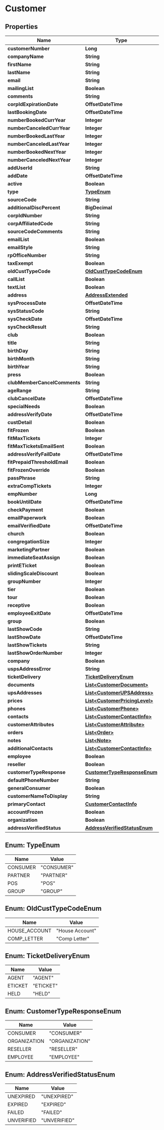 

# Customer


## Properties

| Name | Type | Description | Notes |
|------------ | ------------- | ------------- | -------------|
|**customerNumber** | **Long** |  |  [optional] |
|**companyName** | **String** |  |  [optional] |
|**firstName** | **String** |  |  [optional] |
|**lastName** | **String** |  |  [optional] |
|**email** | **String** |  |  [optional] |
|**mailingList** | **Boolean** |  |  [optional] |
|**comments** | **String** |  |  [optional] |
|**corpIdExpirationDate** | **OffsetDateTime** |  |  [optional] |
|**lastBookingDate** | **OffsetDateTime** |  |  [optional] |
|**numberBookedCurrYear** | **Integer** |  |  [optional] |
|**numberCanceledCurrYear** | **Integer** |  |  [optional] |
|**numberBookedLastYear** | **Integer** |  |  [optional] |
|**numberCanceledLastYear** | **Integer** |  |  [optional] |
|**numberBookedNextYear** | **Integer** |  |  [optional] |
|**numberCanceledNextYear** | **Integer** |  |  [optional] |
|**addUserId** | **String** |  |  [optional] |
|**addDate** | **OffsetDateTime** |  |  [optional] |
|**active** | **Boolean** |  |  [optional] |
|**type** | [**TypeEnum**](#TypeEnum) |  |  |
|**sourceCode** | **String** |  |  [optional] |
|**additionalDiscPercent** | **BigDecimal** |  |  [optional] |
|**corpIdNumber** | **String** |  |  [optional] |
|**corpAffiliatedCode** | **String** |  |  [optional] |
|**sourceCodeComments** | **String** |  |  [optional] |
|**emailList** | **Boolean** |  |  [optional] |
|**emailStyle** | **String** |  |  [optional] |
|**rpOfficeNumber** | **String** |  |  [optional] |
|**taxExempt** | **Boolean** |  |  [optional] |
|**oldCustTypeCode** | [**OldCustTypeCodeEnum**](#OldCustTypeCodeEnum) |  |  [optional] |
|**callList** | **Boolean** |  |  [optional] |
|**textList** | **Boolean** |  |  [optional] |
|**address** | [**AddressExtended**](AddressExtended.md) |  |  |
|**sysProcessDate** | **OffsetDateTime** |  |  [optional] |
|**sysStatusCode** | **String** |  |  [optional] |
|**sysCheckDate** | **OffsetDateTime** |  |  [optional] |
|**sysCheckResult** | **String** |  |  [optional] |
|**club** | **Boolean** |  |  [optional] |
|**title** | **String** |  |  [optional] |
|**birthDay** | **String** |  |  [optional] |
|**birthMonth** | **String** |  |  [optional] |
|**birthYear** | **String** |  |  [optional] |
|**press** | **Boolean** |  |  [optional] |
|**clubMemberCancelComments** | **String** |  |  [optional] |
|**ageRange** | **String** |  |  [optional] |
|**clubCancelDate** | **OffsetDateTime** |  |  [optional] |
|**specialNeeds** | **Boolean** |  |  [optional] |
|**addressVerifyDate** | **OffsetDateTime** |  |  [optional] |
|**custDetail** | **Boolean** |  |  [optional] |
|**fitFrozen** | **Boolean** |  |  [optional] |
|**fitMaxTickets** | **Integer** |  |  [optional] |
|**fitMaxTicketsEmailSent** | **Boolean** |  |  [optional] |
|**addressVerifyFailDate** | **OffsetDateTime** |  |  [optional] |
|**fitPrepaidThresholdEmail** | **Boolean** |  |  [optional] |
|**fitFrozenOverride** | **Boolean** |  |  [optional] |
|**passPhrase** | **String** |  |  [optional] |
|**extraCompTickets** | **Integer** |  |  [optional] |
|**empNumber** | **Long** |  |  [optional] |
|**bookUntilDate** | **OffsetDateTime** |  |  [optional] |
|**checkPayment** | **Boolean** |  |  [optional] |
|**emailPaperwork** | **Boolean** |  |  [optional] |
|**emailVerifiedDate** | **OffsetDateTime** |  |  [optional] |
|**church** | **Boolean** |  |  [optional] |
|**congregationSize** | **Integer** |  |  [optional] |
|**marketingPartner** | **Boolean** |  |  [optional] |
|**immediateSeatAssign** | **Boolean** |  |  [optional] |
|**printETicket** | **Boolean** |  |  [optional] |
|**slidingScaleDiscount** | **Boolean** |  |  [optional] |
|**groupNumber** | **Integer** |  |  [optional] |
|**tier** | **Boolean** |  |  [optional] |
|**tour** | **Boolean** |  |  [optional] |
|**receptive** | **Boolean** |  |  [optional] |
|**employeeExitDate** | **OffsetDateTime** |  |  [optional] |
|**group** | **Boolean** |  |  [optional] |
|**lastShowCode** | **String** |  |  [optional] |
|**lastShowDate** | **OffsetDateTime** |  |  [optional] |
|**lastShowTickets** | **String** |  |  [optional] |
|**lastShowOrderNumber** | **Integer** |  |  [optional] |
|**company** | **Boolean** |  |  [optional] |
|**uspsAddressError** | **String** |  |  [optional] |
|**ticketDelivery** | [**TicketDeliveryEnum**](#TicketDeliveryEnum) |  |  [optional] |
|**documents** | [**List&lt;CustomerDocument&gt;**](CustomerDocument.md) |  |  [optional] |
|**upsAddresses** | [**List&lt;CustomerUPSAddress&gt;**](CustomerUPSAddress.md) |  |  [optional] |
|**prices** | [**List&lt;CustomerPricingLevel&gt;**](CustomerPricingLevel.md) |  |  [optional] |
|**phones** | [**List&lt;CustomerPhone&gt;**](CustomerPhone.md) |  |  [optional] |
|**contacts** | [**List&lt;CustomerContactInfo&gt;**](CustomerContactInfo.md) |  |  [optional] |
|**customerAttributes** | [**List&lt;CustomerAttribute&gt;**](CustomerAttribute.md) |  |  [optional] |
|**orders** | [**List&lt;Order&gt;**](Order.md) |  |  [optional] |
|**notes** | [**List&lt;Note&gt;**](Note.md) |  |  [optional] |
|**additionalContacts** | [**List&lt;CustomerContactInfo&gt;**](CustomerContactInfo.md) |  |  [optional] |
|**employee** | **Boolean** |  |  [optional] |
|**reseller** | **Boolean** |  |  [optional] |
|**customerTypeResponse** | [**CustomerTypeResponseEnum**](#CustomerTypeResponseEnum) |  |  [optional] |
|**defaultPhoneNumber** | **String** |  |  [optional] |
|**generalConsumer** | **Boolean** |  |  [optional] |
|**customerNameToDisplay** | **String** |  |  [optional] |
|**primaryContact** | [**CustomerContactInfo**](CustomerContactInfo.md) |  |  [optional] |
|**accountFrozen** | **Boolean** |  |  [optional] |
|**organization** | **Boolean** |  |  [optional] |
|**addressVerifiedStatus** | [**AddressVerifiedStatusEnum**](#AddressVerifiedStatusEnum) |  |  [optional] |



## Enum: TypeEnum

| Name | Value |
|---- | -----|
| CONSUMER | &quot;CONSUMER&quot; |
| PARTNER | &quot;PARTNER&quot; |
| POS | &quot;POS&quot; |
| GROUP | &quot;GROUP&quot; |



## Enum: OldCustTypeCodeEnum

| Name | Value |
|---- | -----|
| HOUSE_ACCOUNT | &quot;House Account&quot; |
| COMP_LETTER | &quot;Comp Letter&quot; |



## Enum: TicketDeliveryEnum

| Name | Value |
|---- | -----|
| AGENT | &quot;AGENT&quot; |
| ETICKET | &quot;ETICKET&quot; |
| HELD | &quot;HELD&quot; |



## Enum: CustomerTypeResponseEnum

| Name | Value |
|---- | -----|
| CONSUMER | &quot;CONSUMER&quot; |
| ORGANIZATION | &quot;ORGANIZATION&quot; |
| RESELLER | &quot;RESELLER&quot; |
| EMPLOYEE | &quot;EMPLOYEE&quot; |



## Enum: AddressVerifiedStatusEnum

| Name | Value |
|---- | -----|
| UNEXPIRED | &quot;UNEXPIRED&quot; |
| EXPIRED | &quot;EXPIRED&quot; |
| FAILED | &quot;FAILED&quot; |
| UNVERIFIED | &quot;UNVERIFIED&quot; |



